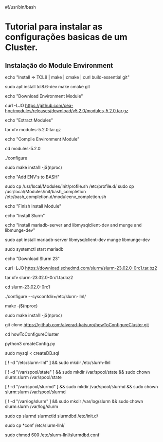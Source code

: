 #!/usr/bin/bash

# Tutorial para instalar as configurações basicas de um Cluster.

## Instalação do Module Environment

echo "Install => TCL8 | make | cmake | curl build-essential git"

sudo apt install tcl8.6-dev make cmake git

echo "Download Environment Module"

curl -LJO https://github.com/cea-hpc/modules/releases/download/v5.2.0/modules-5.2.0.tar.gz

echo "Extract Modules"

tar xfv modules-5.2.0.tar.gz

echo "Compile Environment Module"

cd modules-5.2.0

./configure

sudo make insta1l -j$(nproc)

echo "Add ENV's to BASH"

sudo cp /usr/local/Modules/init/profile.sh /etc/profile.d/
sudo cp /usr/local/Modules/init/bash_completion /etc/bash_completion.d/moduleenv_completion.sh

echo "Finish Install Module"

echo "Install Slurm"

echo "Install mariadb-server and libmysqlclient-dev and munge and libmunge-dev"

sudo apt install mariadb-server libmysqlclient-dev munge libmunge-dev

sudo systemctl start mariadb

echo "Download Slurm 23"

curl -LJO https://download.schedmd.com/slurm/slurm-23.02.0-0rc1.tar.bz2

tar xfv slurm-23.02.0-0rc1.tar.bz2

cd slurm-23.02.0-0rc1

./configure --sysconfdir=/etc/slurm-llnl/

make -j$(nproc)

sudo make insta1l -j$(nproc)

git clone https://github.com/alverad-katsuro/howToConfigureCluster.git

cd howToConfigureCluster

python3 createConfig.py

sudo mysql < createDB.sql

[ ! -d "/etc/slurm-llnl" ] && sudo mkdir /etc/slurm-llnl

[ ! -d "/var/spool/state" ] && sudo mkdir /var/spool/state && sudo chown slurm:slurm /var/spool/state

[ ! -d "/var/spool/slurmd" ] && sudo mkdir /var/spool/slurmd && sudo chown slurm:slurm /var/spool/slurmd

[ ! -d "/var/log/slurm" ] && sudo mkdir /var/log/slurm && sudo chown slurm:slurm /var/log/slurm


sudo cp slurmd slurmctld slurmdbd /etc/init.d/

sudo cp *conf /etc/slurm-llnl/

sudo chmod 600 /etc/slurm-llnl/slurmdbd.conf
